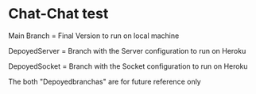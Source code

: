# Chat-Chat test

Main Branch = Final Version to run on local machine

DepoyedServer = Branch with the Server configuration to run on Heroku

DepoyedSocket = Branch with the Socket configuration to run on Heroku

The both "Depoyedbranchas" are for future reference only
